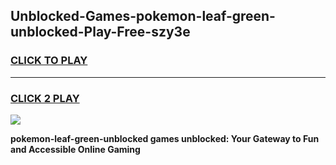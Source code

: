 
## Unblocked-Games-pokemon-leaf-green-unblocked-Play-Free-szy3e
<h3>
<a href="https://premium76.site?title=pokemon-leaf-green-unblocked&ref=12A">CLICK TO PLAY</a></h3>
<hr>

<h3>
<a href="https://premium76.site?title=pokemon-leaf-green-unblocked&ref=12A">CLICK 2 PLAY</a>
  
</h3>

<a href="https://premium76.site?title=pokemon-leaf-green-unblocked&ref=12A"><img src="https://clearcache.store/games.png"></a>


**pokemon-leaf-green-unblocked games unblocked: Your Gateway to Fun and Accessible Online Gaming**
